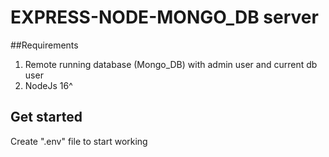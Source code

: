 # EXPRESS-NODE-MONGO_DB server

##Requirements

1. Remote running database (Mongo_DB) with admin user and current db user
2. NodeJs 16^

## Get started

Create ".env" file to start working 


